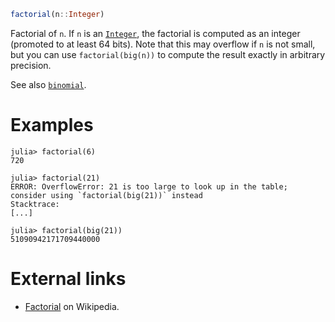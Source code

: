 ```julia
factorial(n::Integer)
```

Factorial of `n`. If `n` is an [`Integer`](@ref), the factorial is computed as an integer (promoted to at least 64 bits). Note that this may overflow if `n` is not small, but you can use `factorial(big(n))` to compute the result exactly in arbitrary precision.

See also [`binomial`](@ref).

# Examples

```jldoctest
julia> factorial(6)
720

julia> factorial(21)
ERROR: OverflowError: 21 is too large to look up in the table; consider using `factorial(big(21))` instead
Stacktrace:
[...]

julia> factorial(big(21))
51090942171709440000
```

# External links

  * [Factorial](https://en.wikipedia.org/wiki/Factorial) on Wikipedia.
